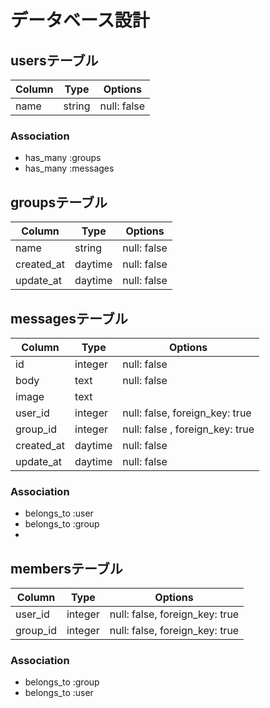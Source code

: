 # データベース設計

## usersテーブル

| Column | Type   | Options     |
| ------ | ------ | ----------- |
| name   | string | null: false |

### Association
- has_many :groups
- has_many :messages


## groupsテーブル

| Column     | Type    | Options     |
| ---------- | ------- | ----------- |
| name       | string  | null: false |
| created_at | daytime | null: false |
| update_at  | daytime | null: false |


## messagesテーブル

| Column     | Type    | Options                         |
| ---------- | ------- | ------------------------------- |
| id         | integer | null: false                     |
| body       | text    | null: false                     |
| image      | text    |                                 |
| user_id    | integer | null: false, foreign_key: true  |
| group_id   | integer | null: false , foreign_key: true |
| created_at | daytime | null: false                     |
| update_at  | daytime | null: false                     |

### Association
- belongs_to :user
- belongs_to :group
- 

## membersテーブル

| Column   | Type    | Options                        |
| -------- | ------- | ------------------------------ |
| user_id  | integer | null: false, foreign_key: true |
| group_id | integer | null: false, foreign_key: true |

### Association
- belongs_to :group
- belongs_to :user
  